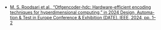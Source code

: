 - [M. S. Roodsari et al., “Otfgencoder-hdc: Hardware-efficient encoding
techniques for hyperdimensional computing,” in 2024 Design, Automa-
tion & Test in Europe Conference & Exhibition (DATE). IEEE, 2024,
pp. 1–2](https://ieeexplore.ieee.org/abstract/document/10546523)